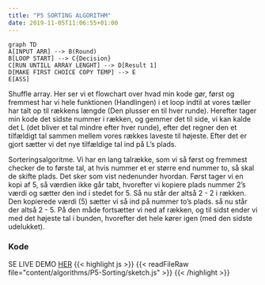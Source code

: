 ```yaml
---
title: "P5 SORTING ALGORITHM"
date: 2019-11-05T11:06:55+01:00
---
```


```mermaid
graph TD
A[INPUT ARR] --> B(Round)
B[LOOP START] --> C{Decision}
C[RUN UNTILL ARRAY LENGHT] --> D[Result 1]
D[MAKE FIRST CHOICE COPY TEMP] --> E
E[ASS]
```

Shuffle array.
Her ser vi et flowchart over hvad min kode gør, først og fremmest har vi hele funktionen (Handlingen) i et loop indtil at vores tæller har talt op til rækkens længde (Den plusser en til hver runde). Herefter tager min kode det sidste nummer i rækken, og gemmer det til side, vi kan kalde det L (det bliver et tal mindre efter hver runde), efter det regner den et tilfældigt tal sammen mellem vores rækkes laveste til højeste. Efter det er gjort sætter vi det nye tilfældige tal ind på L’s plads.

Sorteringsalgoritme.
Vi har en lang talrække, som vi så først og fremmest checker de to første tal, at hvis nummer et er større end nummer to, så skal de skifte plads. Det sker som vist nedenunder hvordan. Først tager vi en kopi af 5, så værdien ikke går tabt, hvorefter vi kopiere plads nummer 2’s værdi og sætter den ind i stedet for 5. Så nu står der altså 2 - 2 i rækken. Den kopierede værdi (5) sætter vi så ind på nummer to’s plads. så nu står der altså 2 - 5. På den måde fortsætter vi ned af rækken, og til sidst ender vi med det højeste tal i bunden, hvorefter det hele kører igen (med den sidste udelukket).


<h3>Kode</h3>

SE LIVE DEMO [HER](content/algorithms/P5-sorting "TRYK")
{{< highlight js >}}
{{< readFileRaw file="content/algorithms/P5-Sorting/sketch.js" >}}
{{< /highlight >}}
